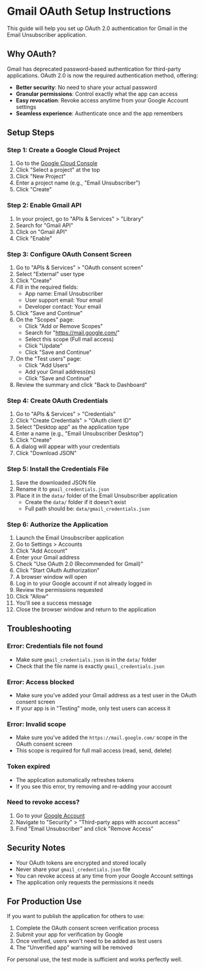 # Gmail OAuth Setup Instructions

This guide will help you set up OAuth 2.0 authentication for Gmail in the Email Unsubscriber application.

## Why OAuth?

Gmail has deprecated password-based authentication for third-party applications. OAuth 2.0 is now the required authentication method, offering:
- **Better security**: No need to share your actual password
- **Granular permissions**: Control exactly what the app can access
- **Easy revocation**: Revoke access anytime from your Google Account settings
- **Seamless experience**: Authenticate once and the app remembers

## Setup Steps

### Step 1: Create a Google Cloud Project

1. Go to the [Google Cloud Console](https://console.cloud.google.com/)
2. Click "Select a project" at the top
3. Click "New Project"
4. Enter a project name (e.g., "Email Unsubscriber")
5. Click "Create"

### Step 2: Enable Gmail API

1. In your project, go to "APIs & Services" > "Library"
2. Search for "Gmail API"
3. Click on "Gmail API"
4. Click "Enable"

### Step 3: Configure OAuth Consent Screen

1. Go to "APIs & Services" > "OAuth consent screen"
2. Select "External" user type
3. Click "Create"
4. Fill in the required fields:
   - App name: Email Unsubscriber
   - User support email: Your email
   - Developer contact: Your email
5. Click "Save and Continue"
6. On the "Scopes" page:
   - Click "Add or Remove Scopes"
   - Search for "https://mail.google.com/"
   - Select this scope (Full mail access)
   - Click "Update"
   - Click "Save and Continue"
7. On the "Test users" page:
   - Click "Add Users"
   - Add your Gmail address(es)
   - Click "Save and Continue"
8. Review the summary and click "Back to Dashboard"

### Step 4: Create OAuth Credentials

1. Go to "APIs & Services" > "Credentials"
2. Click "Create Credentials" > "OAuth client ID"
3. Select "Desktop app" as the application type
4. Enter a name (e.g., "Email Unsubscriber Desktop")
5. Click "Create"
6. A dialog will appear with your credentials
7. Click "Download JSON"

### Step 5: Install the Credentials File

1. Save the downloaded JSON file
2. Rename it to `gmail_credentials.json`
3. Place it in the `data/` folder of the Email Unsubscriber application
   - Create the `data/` folder if it doesn't exist
   - Full path should be: `data/gmail_credentials.json`

### Step 6: Authorize the Application

1. Launch the Email Unsubscriber application
2. Go to Settings > Accounts
3. Click "Add Account"
4. Enter your Gmail address
5. Check "Use OAuth 2.0 (Recommended for Gmail)"
6. Click "Start OAuth Authorization"
7. A browser window will open
8. Log in to your Google account if not already logged in
9. Review the permissions requested
10. Click "Allow"
11. You'll see a success message
12. Close the browser window and return to the application

## Troubleshooting

### Error: Credentials file not found

- Make sure `gmail_credentials.json` is in the `data/` folder
- Check that the file name is exactly `gmail_credentials.json`

### Error: Access blocked

- Make sure you've added your Gmail address as a test user in the OAuth consent screen
- If your app is in "Testing" mode, only test users can access it

### Error: Invalid scope

- Make sure you've added the `https://mail.google.com/` scope in the OAuth consent screen
- This scope is required for full mail access (read, send, delete)

### Token expired

- The application automatically refreshes tokens
- If you see this error, try removing and re-adding your account

### Need to revoke access?

1. Go to your [Google Account](https://myaccount.google.com/)
2. Navigate to "Security" > "Third-party apps with account access"
3. Find "Email Unsubscriber" and click "Remove Access"

## Security Notes

- Your OAuth tokens are encrypted and stored locally
- Never share your `gmail_credentials.json` file
- You can revoke access at any time from your Google Account settings
- The application only requests the permissions it needs

## For Production Use

If you want to publish the application for others to use:

1. Complete the OAuth consent screen verification process
2. Submit your app for verification by Google
3. Once verified, users won't need to be added as test users
4. The "Unverified app" warning will be removed

For personal use, the test mode is sufficient and works perfectly well.
